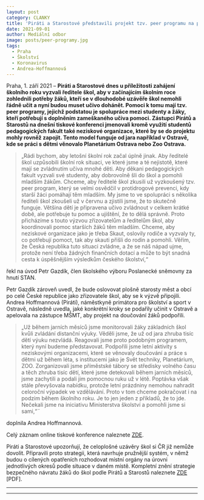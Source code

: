 ```yaml
---
layout: post
category: CLANKY
title: 'Piráti a Starostové představili projekt tzv. peer programu na pomoc žákům k doplnění výuky zameškané během loňského školního roku'
date: 2021-09-01
author: Mediální odbor
image: posts/peer-programy.jpg
tags:
  - Praha
  - Školství
  - Koronavirus
  - Andrea-Hoffmannová
---
```


Praha, 1. září 2021 – **Piráti a Starostové dnes u příležitosti zahájení školního roku vyzvali ředitele škol, aby v začínajícím školním roce zohlednili potřeby žáků, kteří se v dlouhodobé uzávěře škol nemohli řádně učit a nyní budou muset učivo dohánět. Pomoci k tomu mají tzv. peer programy, jejichž podstatou je spolupráce mezi studenty a žáky, kteří potřebují s doplněním zameškaného učiva pomoci. Zástupci Pirátů a Starostů na dnešní tiskové konferenci jmenovali kromě využití studentů pedagogických fakult také neziskové organizace, které by se do projektu mohly rovněž zapojit. Tento model funguje od jara například v Ostravě, kde se práci s dětmi věnovalo Planetárium Ostrava nebo Zoo Ostrava.**

> „Rádi bychom, aby letošní školní rok začal úplně jinak. Aby ředitelé škol uzpůsobili školní rok situaci, ve které jsme a té nejistotě, které mají se zvládnutím učiva mnohé děti. Aby děkani pedagogických fakult vyzvali své studenty, aby dobrovolně šli do škol a pomohli mladším žákům. Chceme, aby ředitelé škol zkusili už vyzkoušený tzv. peer program, který se velmi osvědčil v protidrogové prevenci, kdy starší žáci pomáhají těm mladším. My jsme to ve spolupráci s několika řediteli škol zkoušeli už v červnu a zjistili jsme, že to skutečně funguje. Většina dětí je připravena učivo zvládnout v celkem krátké době, ale potřebuje tu pomoc a ujištění, že to dělá správně. Proto přicházíme s touto výzvou zřizovatelům a ředitelům škol, aby koordinovali pomoc starších žáků těm mladším. Chceme, aby neziskové organizace jako je třeba Skaut, oslovily rodiče a vyzvaly ty, co potřebují pomoct, tak aby skauti přišli do rodin a pomohli. Věřím, že Česká republika tuto situaci zvládne, a že se náš nápad ujme, protože není třeba žádných finančních dotací a může to být snadná cesta k úspěšnějším výsledkům českého školství,“

řekl na úvod Petr Gazdík, člen školského výboru Poslanecké sněmovny za hnutí STAN.

Petr Gazdík zároveň uvedl, že bude oslovovat plošně starosty měst a obcí po celé České republice jako zřizovatele škol, aby se k výzvě připojili. Andrea Hoffmannová (Piráti), náměstkyně primátora pro školství a sport v Ostravě, následně uvedla, jaké konkrétní kroky se podařily učinit v Ostravě a apelovala na zástupce MŠMT, aby projekt na doučování žáků podpořili.

> „Už během jarních měsíců jsme monitorovali žáky základních škol kvůli zvládání distanční výuky. Věděli jsme, že už od jara zhruba tisíc dětí výuku nezvládá. Reagovali jsme proto podobným programem, který nyní budeme představovat. Podpořili jsme letní aktivity s neziskovými organizacemi, které se věnovaly doučování a práce s dětmi už během léta, s institucemi jako je Svět techniky, Planetárium, ZOO. Zorganizovali jsme příměstské tábory se středisky volného času a těch zhruba tisíc dětí, které jsme detekovali během jarních měsíců, jsme zachytili a podali jim pomocnou ruku už v létě. Poptávka však stále převyšovala nabídku, protože letní prázdniny nemohou nahradit celoroční výpadek ve vzdělávání. Proto v tom chceme pokračovat i na podzim během školního roku. Je to jen jeden z příkladů, že to jde. Nečekali jsme na iniciativu Ministerstva školství a pomohli jsme si sami,“¨

doplnila Andrea Hoffmannová.

Celý záznam online tiskové konference naleznete [ZDE](https://drive.google.com/file/d/1tapc7Gwf2GJrPNorjFBiczisxeTDYnaU/view?usp=sharing "Tisková konference [MP4]").

Piráti a Starostové upozorňují, že celoplošné uzávěry škol si ČR již nemůže dovolit. Připravili proto strategii, která navrhuje pružnější systém, v němž budou o cílených opatřeních rozhodovat místní orgány na úrovni jednotlivých okresů podle situace v daném místě. Kompletní znění strategie bezpečného návratu žáků do škol podle Pirátů a Starostů naleznete [ZDE](https://pirati.cz/assets/pdf/strategie-Pir%C3%A1ti-STAN-%C5%A1kolstv%C3%AD.pdf "strategie-Piráti-STAN-školství.pdf [1,5 MB]") [PDF].

---



- - -
